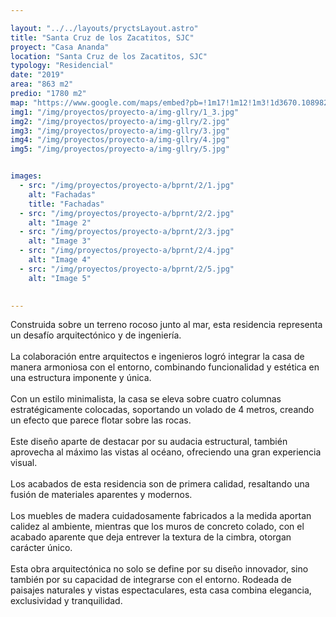 ```yaml
---

layout: "../../layouts/pryctsLayout.astro"
title: "Santa Cruz de los Zacatitos, SJC"
proyect: "Casa Ananda"
location: "Santa Cruz de los Zacatitos, SJC"
typology: "Residencial"
date: "2019"
area: "863 m2"
predio: "1780 m2"
map: "https://www.google.com/maps/embed?pb=!1m17!1m12!1m3!1d3670.1089829584266!2d-109.569138!3d23.093106!2m3!1f0!2f0!3f0!3m2!1i1024!2i768!4f13.1!3m2!1m1!2zMjPCsDA1JzM1LjIiTiAxMDnCsDM0JzA4LjkiVw!5e0!3m2!1sen!2smx!4v1733948466019!5m2!1sen!2smx"
img1: "/img/proyectos/proyecto-a/img-gllry/1_3.jpg"
img2: "/img/proyectos/proyecto-a/img-gllry/2.jpg"
img3: "/img/proyectos/proyecto-a/img-gllry/3.jpg"
img4: "/img/proyectos/proyecto-a/img-gllry/4.jpg"
img5: "/img/proyectos/proyecto-a/img-gllry/5.jpg"


images:
  - src: "/img/proyectos/proyecto-a/bprnt/2/1.jpg"
    alt: "Fachadas"
    title: "Fachadas"
  - src: "/img/proyectos/proyecto-a/bprnt/2/2.jpg"
    alt: "Image 2"
  - src: "/img/proyectos/proyecto-a/bprnt/2/3.jpg"
    alt: "Image 3"
  - src: "/img/proyectos/proyecto-a/bprnt/2/4.jpg"
    alt: "Image 4"
  - src: "/img/proyectos/proyecto-a/bprnt/2/5.jpg"
    alt: "Image 5"
  

---
```


Construida sobre un terreno rocoso junto al mar, esta residencia representa un desafío arquitectónico y de ingeniería.
\
\
La colaboración entre arquitectos e ingenieros logró integrar la casa de manera armoniosa con el entorno, combinando funcionalidad y estética en una estructura imponente y única.
\
\
Con un estilo minimalista, la casa se eleva sobre cuatro columnas estratégicamente colocadas, soportando un volado de 4 metros, creando un efecto que parece flotar sobre las rocas.
\
\
Este diseño aparte de destacar por su audacia estructural, también aprovecha al máximo las vistas  al océano, ofreciendo una gran experiencia visual.
\
\
Los acabados de esta residencia son de primera calidad, resaltando una fusión de materiales aparentes y modernos.
\
\
Los muebles de madera cuidadosamente fabricados a la medida aportan calidez al ambiente, mientras que los muros de concreto colado, con el acabado aparente que deja entrever la textura de la cimbra, otorgan carácter único.
\
\
Esta obra arquitectónica no solo se define por su diseño innovador, sino también por su capacidad de integrarse con el entorno. Rodeada de paisajes naturales y vistas espectaculares, esta casa combina elegancia, exclusividad y tranquilidad.





